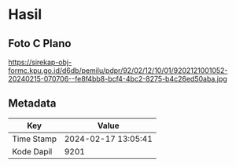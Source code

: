 # Hasil

## Foto C Plano

https://sirekap-obj-formc.kpu.go.id/d6db/pemilu/pdpr/92/02/12/10/01/9202121001052-20240215-070706--fe8f4bb8-bcf4-4bc2-8275-b4c26ed50aba.jpg


## Metadata

| Key        | Value               |
| ---------- | ------------------- |
| Time Stamp | 2024-02-17 13:05:41 |
| Kode Dapil | 9201                |



